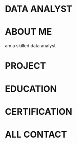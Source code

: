 # DATA ANALYST

# ABOUT ME
am a skilled data analyst

# PROJECT

# EDUCATION


# CERTIFICATION



# ALL CONTACT
